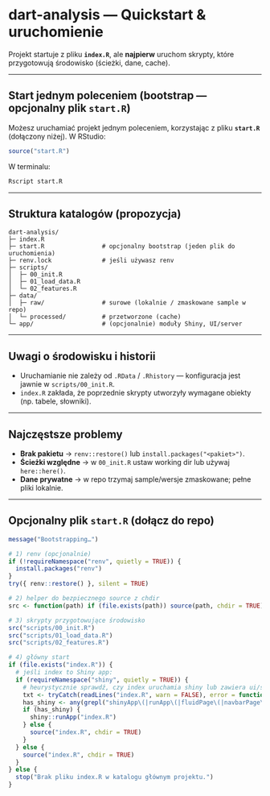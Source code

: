 # dart-analysis — Quickstart & uruchomienie

Projekt startuje z pliku **`index.R`**, ale **najpierw** uruchom skrypty, które przygotowują środowisko (ścieżki, dane, cache).

---


## Start jednym poleceniem (bootstrap — opcjonalny plik `start.R`)
Możesz uruchamiać projekt jednym poleceniem, korzystając z pliku **`start.R`** (dołączony niżej).
W RStudio:
```r
source("start.R")
```
W terminalu:
```bash
Rscript start.R
```

---

## Struktura katalogów (propozycja)
```
dart-analysis/
├─ index.R
├─ start.R                # opcjonalny bootstrap (jeden plik do uruchomienia)
├─ renv.lock              # jeśli używasz renv
├─ scripts/
│  ├─ 00_init.R
│  ├─ 01_load_data.R
│  └─ 02_features.R
├─ data/
│  ├─ raw/                # surowe (lokalnie / zmaskowane sample w repo)
│  └─ processed/          # przetworzone (cache)
└─ app/                   # (opcjonalnie) moduły Shiny, UI/server
```

---

## Uwagi o środowisku i historii
- Uruchamianie nie zależy od `.RData` / `.Rhistory` — konfiguracja jest jawnie w `scripts/00_init.R`.
- `index.R` zakłada, że poprzednie skrypty utworzyły wymagane obiekty (np. tabele, słowniki).

---

## Najczęstsze problemy
- **Brak pakietu** → `renv::restore()` lub `install.packages("<pakiet>")`.
- **Ścieżki względne** → w `00_init.R` ustaw working dir lub używaj `here::here()`.
- **Dane prywatne** → w repo trzymaj sample/wersje zmaskowane; pełne pliki lokalnie.

---

## Opcjonalny plik `start.R` (dołącz do repo)
```r
message("Bootstrapping…")

# 1) renv (opcjonalnie)
if (!requireNamespace("renv", quietly = TRUE)) {
  install.packages("renv")
}
try({ renv::restore() }, silent = TRUE)

# 2) helper do bezpiecznego source z chdir
src <- function(path) if (file.exists(path)) source(path, chdir = TRUE)

# 3) skrypty przygotowujące środowisko
src("scripts/00_init.R")
src("scripts/01_load_data.R")
src("scripts/02_features.R")

# 4) główny start
if (file.exists("index.R")) {
  # jeśli index to Shiny app:
  if (requireNamespace("shiny", quietly = TRUE)) {
    # heurystycznie sprawdź, czy index uruchamia shiny lub zawiera ui/server
    txt <- tryCatch(readLines("index.R", warn = FALSE), error = function(e) "")
    has_shiny <- any(grepl("shinyApp\(|runApp\(|fluidPage\(|navbarPage\(", txt))
    if (has_shiny) {
      shiny::runApp("index.R")
    } else {
      source("index.R", chdir = TRUE)
    }
  } else {
    source("index.R", chdir = TRUE)
  }
} else {
  stop("Brak pliku index.R w katalogu głównym projektu.")
}
```
